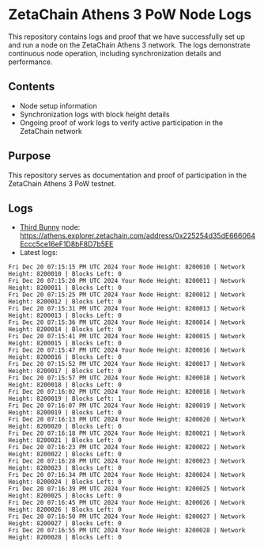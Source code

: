 # ZetaChain Athens 3 PoW Node Logs
This repository contains logs and proof that we have successfully set up and run a node on the ZetaChain Athens 3 network. The logs demonstrate continuous node operation, including synchronization details and performance.

## Contents
- Node setup information
- Synchronization logs with block height details
- Ongoing proof of work logs to verify active participation in the ZetaChain network

## Purpose
This repository serves as documentation and proof of participation in the ZetaChain Athens 3 PoW testnet.

## Logs

- [Third Bunny](https://thirdbunny.xyz/) node: https://athens.explorer.zetachain.com/address/0x225254d35dE666064Eccc5ce16eF1D8bF8D7b5EE
- Latest logs:
```
Fri Dec 20 07:15:15 PM UTC 2024 Your Node Height: 8200010 | Network Height: 8200010 | Blocks Left: 0
Fri Dec 20 07:15:20 PM UTC 2024 Your Node Height: 8200011 | Network Height: 8200011 | Blocks Left: 0
Fri Dec 20 07:15:25 PM UTC 2024 Your Node Height: 8200012 | Network Height: 8200012 | Blocks Left: 0
Fri Dec 20 07:15:31 PM UTC 2024 Your Node Height: 8200013 | Network Height: 8200013 | Blocks Left: 0
Fri Dec 20 07:15:36 PM UTC 2024 Your Node Height: 8200014 | Network Height: 8200014 | Blocks Left: 0
Fri Dec 20 07:15:41 PM UTC 2024 Your Node Height: 8200015 | Network Height: 8200015 | Blocks Left: 0
Fri Dec 20 07:15:47 PM UTC 2024 Your Node Height: 8200016 | Network Height: 8200016 | Blocks Left: 0
Fri Dec 20 07:15:52 PM UTC 2024 Your Node Height: 8200017 | Network Height: 8200017 | Blocks Left: 0
Fri Dec 20 07:15:57 PM UTC 2024 Your Node Height: 8200018 | Network Height: 8200018 | Blocks Left: 0
Fri Dec 20 07:16:02 PM UTC 2024 Your Node Height: 8200018 | Network Height: 8200019 | Blocks Left: 1
Fri Dec 20 07:16:07 PM UTC 2024 Your Node Height: 8200019 | Network Height: 8200019 | Blocks Left: 0
Fri Dec 20 07:16:13 PM UTC 2024 Your Node Height: 8200020 | Network Height: 8200020 | Blocks Left: 0
Fri Dec 20 07:16:18 PM UTC 2024 Your Node Height: 8200021 | Network Height: 8200021 | Blocks Left: 0
Fri Dec 20 07:16:23 PM UTC 2024 Your Node Height: 8200022 | Network Height: 8200022 | Blocks Left: 0
Fri Dec 20 07:16:28 PM UTC 2024 Your Node Height: 8200023 | Network Height: 8200023 | Blocks Left: 0
Fri Dec 20 07:16:34 PM UTC 2024 Your Node Height: 8200024 | Network Height: 8200024 | Blocks Left: 0
Fri Dec 20 07:16:39 PM UTC 2024 Your Node Height: 8200025 | Network Height: 8200025 | Blocks Left: 0
Fri Dec 20 07:16:45 PM UTC 2024 Your Node Height: 8200026 | Network Height: 8200026 | Blocks Left: 0
Fri Dec 20 07:16:50 PM UTC 2024 Your Node Height: 8200027 | Network Height: 8200027 | Blocks Left: 0
Fri Dec 20 07:16:55 PM UTC 2024 Your Node Height: 8200028 | Network Height: 8200028 | Blocks Left: 0
```
